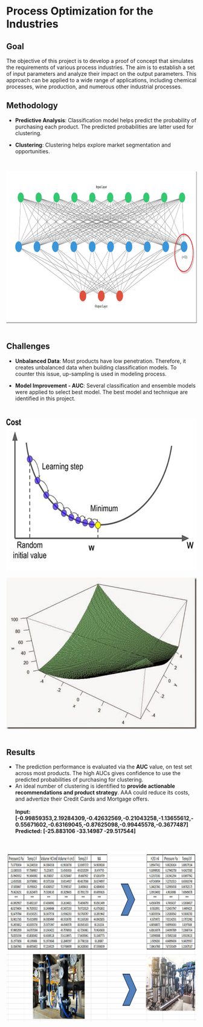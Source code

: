 # Process Optimization for the Industries

## Goal

The objective of this project is to develop a proof of concept that simulates the requirements of various process industries. The aim is to establish a set of input parameters and analyze their impact on the output parameters. This approach can be applied to a wide range of applications, including chemical processes, wine production, and numerous other industrial processes.

## Methodology

- **Predictive Analysis**: Classification model helps predict the probability of purchasing each product. The predicted probabilities are latter used for clustering.

- **Clustering**: Clustering helps explore market segmentation and opportunities.<br>
<br>

<img src="./pictures/NN_12Layers.jpg" width="750" height="400"> <br><br>

## Challenges

- **Unbalanced Data**: Most products have low penetration. Therefore, it creates unbalanced data when building classification models. To counter this issue, up-sampling is used in modeling process.

- **Model Improvement - AUC**: Several classification and ensemble models were applied to select best model. The best model and technique are identified in this project.<br>
<br>

<img src="./pictures/SingleGradientDescent.jpg" width="600" height="400"><br><br>
<img src="./pictures/MultipleGradientDescent-2.jpg" width="600" height="400"><br><br>

## Results

- The prediction performance is evaluated via the **AUC** value, on test set across most products. The high AUCs gives confidence to use the predicted probabilities of purchasing for clustering.
- An ideal number of clustering is identified to **provide actionable recommendations and product strategy**. AAA could reduce its costs, and advertize their Credit Cards and Mortgage offers.<br><br>
**Input: [-0.99859353,2.19284309,-0.42632569,-0.21043258,-1.13655612,-0.55671602,-0.63169045,-0.87625098,-0.99445578,-0.3677487]**<br>
**Predicted: [-25.883106 -33.14987  -29.517544]**<br>
<br>

<img src="./pictures/FlowDiagram.jpg" width="900" height="450"><br><br>
